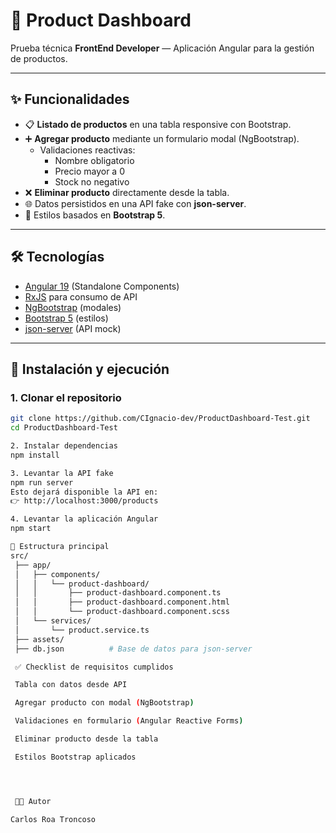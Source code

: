 # 🛒 Product Dashboard

Prueba técnica **FrontEnd Developer** — Aplicación Angular para la gestión de productos.

---

## ✨ Funcionalidades

- 📋 **Listado de productos** en una tabla responsive con Bootstrap.
- ➕ **Agregar producto** mediante un formulario modal (NgBootstrap).
  - Validaciones reactivas:  
    - Nombre obligatorio  
    - Precio mayor a 0  
    - Stock no negativo
- ❌ **Eliminar producto** directamente desde la tabla.
- 🌐 Datos persistidos en una API fake con **json-server**.
- 🎨 Estilos basados en **Bootstrap 5**.

---

## 🛠️ Tecnologías

- [Angular 19](https://angular.dev) (Standalone Components)
- [RxJS](https://rxjs.dev/) para consumo de API
- [NgBootstrap](https://ng-bootstrap.github.io) (modales)
- [Bootstrap 5](https://getbootstrap.com) (estilos)
- [json-server](https://github.com/typicode/json-server) (API mock)

---

## 🚀 Instalación y ejecución

### 1. Clonar el repositorio
```bash
git clone https://github.com/CIgnacio-dev/ProductDashboard-Test.git
cd ProductDashboard-Test

2. Instalar dependencias
npm install

3. Levantar la API fake
npm run server
Esto dejará disponible la API en:
👉 http://localhost:3000/products

4. Levantar la aplicación Angular
npm start

📂 Estructura principal
src/
 ├── app/
 │   ├── components/
 │   │   └── product-dashboard/
 │   │       ├── product-dashboard.component.ts
 │   │       ├── product-dashboard.component.html
 │   │       └── product-dashboard.component.scss
 │   └── services/
 │       └── product.service.ts
 ├── assets/
 ├── db.json          # Base de datos para json-server

 ✅ Checklist de requisitos cumplidos

 Tabla con datos desde API

 Agregar producto con modal (NgBootstrap)

 Validaciones en formulario (Angular Reactive Forms)

 Eliminar producto desde la tabla

 Estilos Bootstrap aplicados




 👨‍💻 Autor

Carlos Roa Troncoso